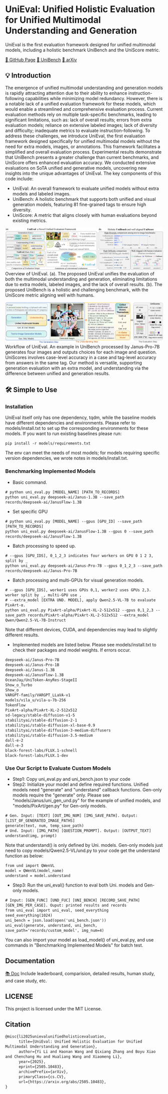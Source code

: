 # UniEval: Unified Holistic Evaluation for Unified Multimodal Understanding and Generation
UniEval is the first evaluation framework designed for unified multimodal models, including a holistic benchmark UniBench and the UniScore metric.

[🐙 GitHub Page](https://github.com/xmed-lab/UniEval) [🤗 UniBench](https://huggingface.co/datasets/yili7eli/UniBench) [📄 arXiv](https://arxiv.org/abs/2505.10483)

## 💡 Introduction
The emergence of unified multimodal understanding and generation models is rapidly attracting attention due to their ability to enhance instruction-following capabilities while minimizing model redundancy. However, there is a notable lack of a unified evaluation framework for these models, which would enable a streamlined and comprehensive evaluation process. Current evaluation methods rely on multiple task-specific benchmarks, leading to significant limitations, such as: lack of overall results; errors from extra evaluation models; reliance on extensive labeled images; lack of diversity and difficulty; inadequate metrics to evaluate instruction-following. To address these challenges, we introduce UniEval, the first evaluation framework designed specifically for unified multimodal models without the need for extra models, images, or annotations. This framework facilitates a simplified and overall evaluation process. Experimental results demonstrate that UniBench presents a greater challenge than current benchmarks, and UniScore offers enhanced evaluation accuracy. We conducted extensive evaluations on SoTA unified and generative models, uncovering new insights into the unique advantages of UniEval. The key components of this code include:
* UniEval: An overall framework to evaluate unified models without extra models and labeled images.
* UniBench: A holistic benchmark that supports both unified and visual generation models, featuring 81 fine-grained tags to ensure high diversity.
* UniScore: A metric that aligns closely with human evaluations beyond existing metrics.

![Overview](assets/overview.jpg)
Overview of UniEval. (a). The proposed UniEval unifies the evaluation of both the multimodal understanding and generation, eliminating limitations due to extra models, labeled images, and the lack of overall results. (b). The proposed UniBench is a holistic and challenging benchmark, with the UniScore metric aligning well with humans.


![Overview](assets/workflow.jpg)
Workflow of UniEval. An example in UniBench processed by Janus-Pro-7B generates four images and outputs choices for each image and question. UniScores involves case-level accuracy in a case and tag-level accuracy from answers in the same tag. Our method is versatile, supporting generation evaluation with an extra model, and understanding via the difference between unified and generation results.


## 🛠️ Simple to Use
### Installation
UniEval itself only has one dependency, tqdm, while the baseline models have different dependencies and environments. Please refer to models/install.txt to set up the corresponding environments for these models. If you want to run existing baselines please run:
```
pip install -r models/requirements.txt
```
The env can meet the needs of most models; for models requiring specific version dependencies, we wrote notes in models/install.txt.

### Benchmarking Implemented Models
* Basic command.
```
# python uni_eval.py [MODEL_NAME] [PATH_TO_RECORDS]
python uni_eval.py deepseek-ai/Janus-1.3B --save_path records/deepseek-ai/JanusFlow-1.3B
```

* Set specific GPU
```
# python uni_eval.py [MODEL_NAME] --gpus [GPU_ID] --save_path [PATH_TO_RECORDS]
python uni_eval.py deepseek-ai/JanusFlow-1.3B --gpus 0 --save_path records/deepseek-ai/JanusFlow-1.3B
```

* Batch processing to speed up.
```
# --gpus [GPU_IDS], 0_1_2_3 indicates four workers on GPU 0 1 2 3, split by _
python uni_eval.py deepseek-ai/Janus-Pro-7B --gpus 0_1_2_3 --save_path records/deepseek-ai/Janus-Pro-7B
```

* Batch processing and multi-GPUs for visual generation models.
```
# --gpus [GPU_IDS], worker1 uses GPUs 0,1, worker2 uses GPUs 2,3. worker split by _, multi-GPU use ,
# --extra_model [EXTRA UND. MODEL], apply Qwen2.5-VL-7B to evaluate PixArt-α.
python uni_eval.py PixArt-alpha/PixArt-XL-2-512x512 --gpus 0,1_2,3 --save_path records/PixArt-alpha/PixArt-XL-2-512x512 --extra_model Qwen/Qwen2.5-VL-7B-Instruct
```
Note that different devices, CUDA, and dependencies may lead to slightly different results.

* Implemented models are listed below. Please see models/install.txt to check their packages and model weights. If errors occur.
```
deepseek-ai/Janus-Pro-7B
deepseek-ai/Janus-Pro-1B
deepseek-ai/Janus-1.3B
deepseek-ai/JanusFlow-1.3B
OceanJay/UniToken-AnyRes-StageII
Show_o_Turbo
Show_o
VARGPT-family/VARGPT_LLaVA-v1
models/vila_u/vila-u-7b-256
TokenFlow
PixArt-alpha/PixArt-XL-2-512x512
sd-legacy/stable-diffusion-v1-5
stabilityai/stable-diffusion-2-1
stabilityai/stable-diffusion-xl-base-0.9
stabilityai/stable-diffusion-3-medium-diffusers
stabilityai/stable-diffusion-3.5-medium
dall-e-2
dall-e-3
black-forest-labs/FLUX.1-schnell
black-forest-labs/FLUX.1-dev
```

### Use Our Script to Evaluate Custom Models
* Step1: Copy uni_eval.py and uni_bench.json to your code
* Step2: Initialize your model and define required functions. Unified models need "generate" and "understand" callback functions. Gen-only models require the "generate" only. Please see "models/Janus/uni_gen_und.py" for the example of unified models, and "models/PixArt/gen.py" for Gen-only models.
```
# Gen. Input: [TEXT] [OUT_IMG_NUM] [IMG_SAVE_PATH]. Output: [LIST_OF_GENERATED_IMAGE_PATHS]
generate(text, num, temp_save_path)
# Und. Input: [IMG_PATH] [QUESTION_PROMPT]. Output: [OUTPUT_TEXT]
understand(img, prompt)
```
Note that understand() is only defined by Uni. models. Gen-only models just need to copy models/Qwen2.5-VL/und.py to your code get the understand function as below:
```
from und import QWenVL
model = QWenVL(model_name)
understand = model.understand
```
* Step3: Run the uni_eval() function to eval both Uni. models and Gen-only models.
```
# Input: [GEN_FUNC] [UND_FUC] [UNI_BENCH] [RECORD_SAVE_PATH] [GEN_IMG_PER_CASE]. Ouput: printed results and records
from uni_eval import uni_eval, seed_everything
seed_everything(1024)
uni_bench = json.load(open('uni_bench.json'))
uni_eval(generate, understand, uni_bench, save_path='records/custom_model', img_num=4)
```
You can also import your model as load_model() of uni_eval.py, and use commands in "Benchmarking Implemented Models" for batch test.


## Documentation
[📚 Doc](DOC.md) Include leaderboard, comparision, detailed results, human study, and case study, etc.

## LICENSE
This project is licensed under the MIT License.

## Citation
```
@misc{li2025unievalunifiedholisticevaluation,
      title={UniEval: Unified Holistic Evaluation for Unified Multimodal Understanding and Generation}, 
      author={Yi Li and Haonan Wang and Qixiang Zhang and Boyu Xiao and Chenchang Hu and Hualiang Wang and Xiaomeng Li},
      year={2025},
      eprint={2505.10483},
      archivePrefix={arXiv},
      primaryClass={cs.CV},
      url={https://arxiv.org/abs/2505.10483}, 
}
```
